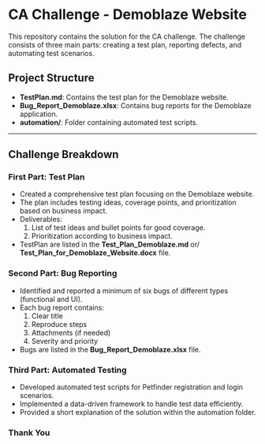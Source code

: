 # CA Challenge - Demoblaze Website

This repository contains the solution for the CA challenge. The challenge consists of three main parts: creating a test plan, reporting defects, and automating test scenarios.

## Project Structure
- **TestPlan.md**: Contains the test plan for the Demoblaze website.
- **Bug_Report_Demoblaze.xlsx**: Contains bug reports for the Demoblaze application.
- **automation/**: Folder containing automated test scripts.

---

## Challenge Breakdown

### First Part: Test Plan
- Created a comprehensive test plan focusing on the Demoblaze website.
- The plan includes testing ideas, coverage points, and prioritization based on business impact.
- Deliverables:
  1. List of test ideas and bullet points for good coverage.
  2. Prioritization according to business impact.
- TestPlan are listed in the **Test_Plan_Demoblaze.md** or/ **Test_Plan_for_Demoblaze_Website.docx** file.


### Second Part: Bug Reporting
- Identified and reported a minimum of six bugs of different types (functional and UI).
- Each bug report contains:
  1. Clear title
  2. Reproduce steps
  3. Attachments (if needed)
  4. Severity and priority
- Bugs are listed in the **Bug_Report_Demoblaze.xlsx** file.

### Third Part: Automated Testing
- Developed automated test scripts for Petfinder registration and login scenarios.
- Implemented a data-driven framework to handle test data efficiently.
- Provided a short explanation of the solution within the automation folder.

### Thank You

